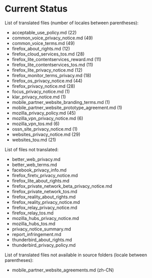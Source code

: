 # Current Status

List of translated files (number of locales between parentheses):
* acceptable_use_policy.md (22)
* common_voice_privacy_notice.md (49)
* common_voice_terms.md (49)
* firefox_about_rights.md (12)
* firefox_cloud_services_tos.md (28)
* firefox_lite_contentservices_reward.md (11)
* firefox_lite_contentservices_tos.md (11)
* firefox_lite_privacy_notice.md (12)
* firefox_monitor_terms_privacy.md (18)
* firefox_os_privacy_notice.md (44)
* firefox_privacy_notice.md (28)
* focus_privacy_notice.md (1)
* klar_privacy_notice.md (1)
* mobile_partner_website_branding_terms.md (1)
* mobile_partner_website_prototype_agreement.md (1)
* mozilla_privacy_policy.md (45)
* mozilla_vpn_privacy_notice.md (6)
* mozilla_vpn_tos.md (6)
* ossn_site_privacy_notice.md (1)
* websites_privacy_notice.md (29)
* websites_tou.md (21)

List of files not translated:
* better_web_privacy.md
* better_web_terms.md
* facebook_privacy_info.md
* firefox_firetv_privacy_notice.md
* firefox_lite_about_rights.md
* firefox_private_network_beta_privacy_notice.md
* firefox_private_network_tos.md
* firefox_reality_about_rights.md
* firefox_reality_privacy_notice.md
* firefox_relay_privacy_notice.md
* firefox_relay_tos.md
* mozilla_hubs_privacy_notice.md
* mozilla_hubs_tos.md
* privacy_notice_summary.md
* report_infringement.md
* thunderbird_about_rights.md
* thunderbird_privacy_policy.md

 List of translated files not available in source folders (locale between parentheses):
* mobile_partner_website_agreements.md (zh-CN)